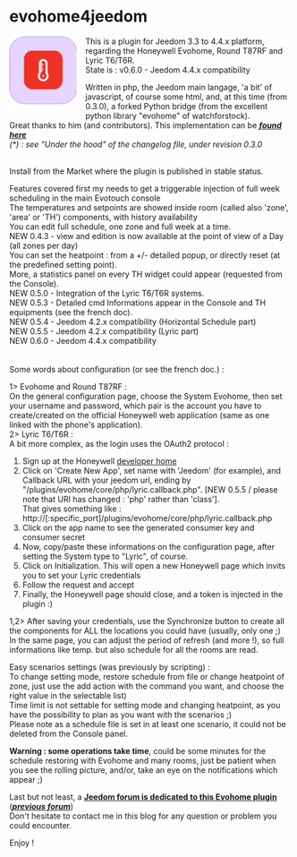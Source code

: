 # evohome4jeedom

<img align="left" src="plugin_info/evohome_icon.png" width="120" style="padding-right:16px;">
This is a plugin for Jeedom 3.3 to 4.4.x platform, regarding the Honeywell Evohome, Round T87RF and Lyric T6/T6R.<br/>
State is : v0.6.0 - Jeedom 4.4.x compatibility

Written in php, the Jeedom main langage, 'a bit' of javascript, of course some html, and, at this time (from 0.3.0), a forked Python bridge (from the excellent python library "evohome" of watchforstock).<br/>
Great thanks to him (and contributors). This implementation can be ***[found here](https://github.com/watchforstock/evohome-client)*** <br/>
*(\*) : see "Under the hood" of the changelog file, under revision 0.3.0*


<br/>Install from the Market where the plugin is published in stable status.

Features covered first my needs to get a triggerable injection of full week scheduling in the main Evotouch console<br/>
The temperatures and setpoints are showed inside room (called also 'zone', 'area' or 'TH') components, with history availability<br/>
You can edit full schedule, one zone and full week at a time.<br/>
NEW 0.4.3 - view and edition is now available at the point of view of a Day (all zones per day)<br/>
You can set the heatpoint : from a +/- detailed popup, or directly reset (at the predefined setting point).<br/>
More, a statistics panel on every TH widget could appear (requested from the Console).<br/>
NEW 0.5.0 - Integration of the Lyric T6/T6R systems.<br/>
NEW 0.5.3 - Detailed cmd Informations appear in the Console and TH equipments (see the french doc).<br/>
NEW 0.5.4 - Jeedom 4.2.x compatibility (Horizontal Schedule part)<br/>
NEW 0.5.5 - Jeedom 4.2.x compatibility (Lyric part)<br/>
NEW 0.6.0 - Jeedom 4.4.x compatibility<br/>
<br/><br/>
Some words about configuration (or see the french doc.) :<br/>

1> Evohome and Round T87RF :<br/>
On the general configuration page, choose the System Evohome, then set your username and password, which pair is the account you have to create/created on the official Honeywell web application (same as one linked with the phone's application).<br/>
2> Lyric T6/T6R :<br/>
A bit more complex, as the login uses the OAuth2 protocol :<br/>
1. Sign up at the Honeywell [developer home](https://developer.honeywellhome.com)
2. Click on 'Create New App', set name with 'Jeedom' (for example), and Callback URL with your jeedom url, ending by "/plugins/evohome/core/php/lyric.callback.php". [NEW 0.5.5 / please note that URI has changed : 'php' rather than 'class'].<br/>
That gives something like :<br/>
http://<ip-of-your-jeedom>[:specific_port]/plugins/evohome/core/php/lyric.callback.php
3. Click on the app name to see the generated consumer key and consumer secret
4. Now, copy/paste these informations on the configuration page, after setting the System type to "Lyric", of course.
5. Click on Initialization. This will open a new Honeywell page which invits you to set your Lyric credentials
6. Follow the request and accept
7. Finally, the Honeywell page should close, and a token is injected in the plugin :)

1,2> After saving your credentials, use the Synchronize button to create all the components for ALL the locations you could have (usually, only one ;)<br/>
In the same page, you can adjust the period of refresh (and more !), so full informations like temp. but also schedule for all the rooms are read.<br/>

Easy scenarios settings (was previously by scripting) :<br/>
To change setting mode, restore schedule from file or change heatpoint of zone, just use the add action with the command you want, and choose the right value in the selectable list)<br/>
Time limit is not settable for setting mode and changing heatpoint, as you have the possibility to plan as you want with the scenarios ;)<br/>
Please note as a schedule file is set in at least one scenario, it could not be deleted from the Console panel.

**Warning : some operations take time**, could be some minutes for the schedule restoring with Evohome and many rooms, just be patient when you see the rolling picture, and/or, take an eye on the notifications which appear ;)

Last but not least, a **[Jeedom forum is dedicated to this Evohome plugin](https://community.jeedom.com/t/plugin-evohome)** (***[previous forum](https://forum.jeedom.com/viewtopic.php?f=143&t=31647&sid=41c4acd4ffe5ecc1c4f120ecf7ce7569&start=200)***)<br/>
Don't hesitate to contact me in this blog for any question or problem you could encounter.
<br/>

Enjoy !